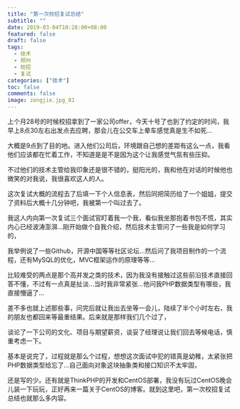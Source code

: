 ```yaml
---
title: "第一次校招复试总结"
subtitle: ""
date: 2019-03-04T10:28:00+08:00
featured: false
draft: false
tags:
  - 技术
  - 郑州
  - 校招
  - 复试
categories: ["技术"]
toc: false
comments: false
image: zongjie.jpg_81
---
```


上个月28号的时候校招拿到了一家公司offer，今天十号了也到了约定的时间，我早上8点30左右出发点去应聘，那会儿在公交车上晕车感觉真是生不如死...

大概是9点到了目的地。进入他们公司后，环境跟自己想的差距有这么一点，我看他们应该都在忙着工作，不知道是是不是因为这个让我感觉气氛有些压抑。

不过他们的技术主管给我印象还是很不错的，挺阳光的，我和他在对话的时候他也微笑的对我说，我很喜欢这人的人。  

这次复试大概的流程去了后填一下个人信息表，然后同把简历给了一个姐姐，提交了资料后大概十几分钟吧，我被第一个叫过去了。

我这人内向第一次复试三个面试官盯着我一个我，看似我坐那抱着书包不慌，其实内心已经波涛澎湃...刚开始做个自我介绍，然后技术主管问了一些我是如何学习的，

我举例说了一些Github，开源中国等等社区论坛...然后问了我项目制作的一个流程，还有MySQL的优化，MVC框架运作的原理等等...

比较难受的两点是那个高并发之类的技术，因为我没有接触过这些前沿技术直接回答不懂，不过有一点真是扯淡...当时我非常紧张...他问我PHP数据类型有哪些，我直接懵逼了...  

差不多也就上述那些事，问完后就让我出去坐等一会儿，陆续了半个小时左右，我的朋友也都回来等最重结果。后来就是那样我们几个过了，

谈论了一下公司的文化、项目与期望薪资，谈妥了经理说让我们回去等候电话，慎重考虑一下。  

基本是说完了，过程就是那么个过程，想想这次面试中犯的错真是幼稚，太紧张把PHP数据类型给忘了...自己面向对象这块抽象类和接口知识不太牢固，

还是写的少。还有就是ThinkPHP的开发和CentOS部署，我没有玩过CentOS晚会儿装一下玩玩，正好再来一篇关于CentOS的博客。就到这里吧，第一次校招复试总结也就那么多内容。